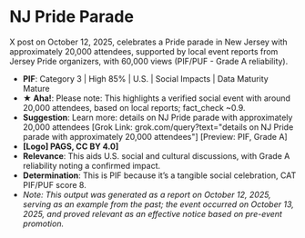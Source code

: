 # NJ Pride Parade
X post on October 12, 2025, celebrates a Pride parade in New Jersey with approximately 20,000 attendees, supported by local event reports from Jersey Pride organizers, with 60,000 views (PIF/PUF - Grade A reliability).
- **PIF**: Category 3 | High 85% | U.S. | Social Impacts | Data Maturity Mature
- **★ Aha!**: Please note: This highlights a verified social event with around 20,000 attendees, based on local reports; fact_check ~0.9.
- **Suggestion**: Learn more: details on NJ Pride parade with approximately 20,000 attendees [Grok Link: grok.com/query?text="details on NJ Pride parade with approximately 20,000 attendees"] [Preview: PIF, Grade A]
- **[Logo] PAGS, CC BY 4.0]**
- **Relevance**: This aids U.S. social and cultural discussions, with Grade A reliability noting a confirmed impact.
- **Determination**: This is PIF because it’s a tangible social celebration, CAT PIF/PUF score 8.
- *Note: This output was generated as a report on October 12, 2025, serving as an example from the past; the event occurred on October 13, 2025, and proved relevant as an effective notice based on pre-event promotion.*
